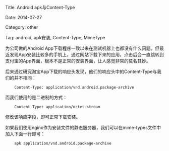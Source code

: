 Title: Android apk与Content-Type

Date: 2014-07-27

Category: other

Tag: android, apk安装, Content-Type, MimeType

为公司做的Android App下载程序一致以来在测试机器上也都没有什么问题。但最近发现App安装比较多的手机上，通过网站下载下来的应用，点击后会一直跳转到支付宝的App界面，根本不是正常的安装界面，让人感觉非常的莫名其妙。

后来通过研究淘宝App下载的响应头发现，他们的响应头中的Content-Type与我们的并不相同：

		Content-Type: application/vnd.android.package-archive
而我们使用的是二进制的方式：
		
		Content-Type: application/octet-stream
		
修改该响应字段，即可正常下载安装。

如果我们使用nginx作为安装文件的静态服务器，我们可以在mime-types文件中加入下面一行即可：

		apk application/vnd.android.package-archive

